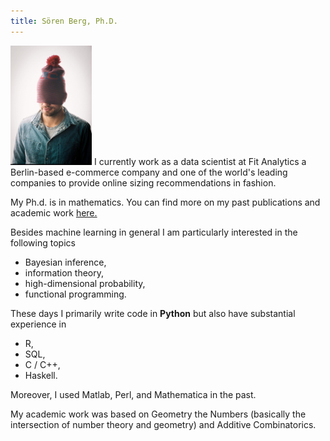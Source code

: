 ```yaml
---
title: Sören Berg, Ph.D.
---
```


<img src="images/me.jpg" alt="me" width=130 class="textwrapleft"/>
I currently work as a data scientist at Fit Analytics a Berlin-based e-commerce company and one of the world's leading companies to provide online sizing recommendations in fashion.



My Ph.d. is in mathematics. You can find more on my past publications and academic work <a href="academia.html">here.</a>



Besides machine learning in general I am particularly interested in the following topics

* Bayesian inference,
* information theory,
* high-dimensional probability,
* functional programming.


These days I primarily write code in **Python** but also have substantial experience in 

* R,
* SQL,
* C / C++,
* Haskell.

Moreover, I used Matlab, Perl, and Mathematica in the past.


My academic work was based on Geometry the Numbers (basically the intersection of number theory and geometry) and Additive Combinatorics.
